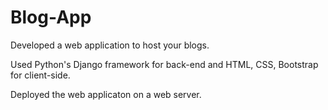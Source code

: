 # Blog-App

Developed a web application to host your blogs.

Used Python's Django framework for back-end and HTML, CSS, Bootstrap for client-side.

Deployed the web applicaton on a web server. 
